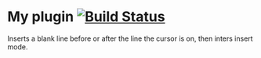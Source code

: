 # My plugin [![Build Status](https://travis-ci.org/czipperz/vick-open-line.svg?branch=master)](https://travis-ci.org/czipperz/vick-open-line)

Inserts a blank line before or after the line the cursor is on, then inters insert mode.
